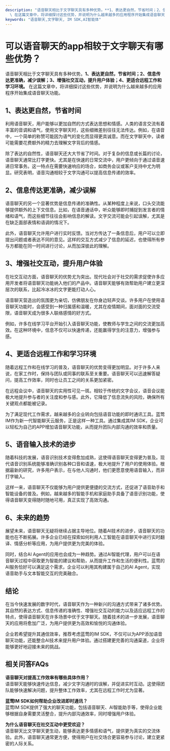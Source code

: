 ```yaml
---
description: "语音聊天相比于文字聊天具有多种优势。**1、表达更自然，节省时间；2、信息传达更准确，减少误解；3、增强社交互动，提升用户体验；4、更适合远程工作和学习环境。**\
  \ 在这篇文章中，将详细探讨这些优势，并说明为什么越来越多的应用程序开始集成语音聊天功能。"
keywords: "语音聊天,文字聊天, IM SDK,AI智能体"
---
```

# 可以语音聊天的app相较于文字聊天有哪些优势？

语音聊天相比于文字聊天具有多种优势。**1、表达更自然，节省时间；2、信息传达更准确，减少误解；3、增强社交互动，提升用户体验；4、更适合远程工作和学习环境。** 在这篇文章中，将详细探讨这些优势，并说明为什么越来越多的应用程序开始集成语音聊天功能。

## 1、表达更自然，节省时间

利用语音聊天，用户能够以更加自然的方式表达思想和情感。人类的语言交流有着丰富的音调和语气，使用文字聊天时，这些细微差别往往无法传达。例如，在语音中，一个简单的称赞可能因为语气的变化而显得更具诚意。而在文字聊天中，读者可能需要花费额外的精力去理解文字背后的情感。

除了表达的自然性，语音聊天还大大节省了时间。对于复杂的信息或长篇的讨论，语音聊天通常比打字更快。尤其是在快速的日常交流中，用户更倾向于通过语音速递日常事务。这一特点在需要快速响应的场合，如商务会议或客户支持中尤为明显。研究表明，语音沟通相较于文字沟通可以提高信息传递的效率。

## 2、信息传达更准确，减少误解

语音聊天的另一个显著优势是信息传递的准确性。从某种程度上来说，口头交流能够提供额外的上下文信息。比如，在语音通话中，听众能够即时捕捉到发言者的情绪和语气，而这些细节往往会影响信息的解读。文字交流可能会引起误解，尤其是在缺乏面部表情和语调的情况下。

此外，语音聊天允许用户进行实时反馈。当对方传达了一条信息后，用户可以立即提出问题或者表达不同的意见。这样的交互方式减少了信息的延迟，也使得所有参与方都能在同一时间进行讨论，从而加深彼此的理解。

## 3、增强社交互动，提升用户体验

在社交互动方面，语音聊天的优势尤为突出。现代社会对于社交的需求促使许多应用开发者将语音聊天功能纳入他们的产品中。语音聊天能够有效帮助用户建立更深层次的联系，比起冷冰冰的文字更能打动人心。

语音聊天营造出的氛围更为亲切，仿佛朋友在你身边轻声交谈。许多用户在使用语音聊天功能时，会感受到一种归属感和温暖，尤其在疫情期间，面对面的交流受限，语音聊天成为很多人联络感情的好方式。

例如，许多在线学习平台开始引入语音聊天功能，使教师与学生之间的交流更加高效。在这种环境中，信息不仅可以快速传递，还能赢得学生的注意力，增强参与感。

## 4、更适合远程工作和学习环境

随着远程工作和在线学习的普及，语音聊天的优势变得更加明显。对于许多人来说，在家工作时，保持与团队或同事的联系至关重要。语音聊天可以迅速解答疑问，提高工作效率，同时也让员工之间的关系更加紧密。

在远程会议中，语音聊天的实用性可见一斑。相较于传统的文字会议，语音会议能极大地提升参与者的关注度和参与感。此外，它降低了信息流失的风险，确保所有关键观点都能被记录。

为了满足现代工作需求，越来越多的企业转向包括语音功能的即时通讯工具。蓝莺IM作为新一代智能聊天云服务，正是这样一种工具。通过集成其IM SDK，企业可以轻松为自己的APP增加语音聊天功能，从而提升团队内部沟通的效率和质量。

## 5、语音输入技术的进步

随着科技的发展，语音识别技术变得愈加成熟，这使得语音聊天变得更为普及。现代语音识别系统能够准确识别各种口音和语速，极大地提升了用户的使用体验。根据最新的研究，许多用户表示，在与他人沟通时，他们更愿意使用语音输入，而非打字输入。

这样一来，语音聊天不仅能够为用户提供更便捷的交流方式，还促进了语音助手和智能设备的普及。例如，越来越多的智能手机和家庭助手具备了语音识别功能，使得语音聊天变得随时随地可用，真正实现了高效沟通。

## 6、未来的趋势

展望未来，语音聊天无疑将继续占据主导地位。随着AI技术的进步，语音聊天的功能也在不断拓展。许多企业已经在探索如何利用人工智能在语音聊天中进行实时翻译、情感分析等应用，为用户提供更为完美的体验。

同时，结合AI Agent的应用也会成为一种趋势。通过AI智能代理，用户可以在语音聊天过程中获取更为智能的建议和帮助，从而提升工作和生活的便利性。蓝莺的AI服务恰好可以满足这个需求，企业可以利用其构建属于自己的AI Agent，实现语音助手与文本智能交互的完美融合。

## 结论

在当今快速发展的数字时代，语音聊天作为一种新兴的沟通方式带来了诸多优势。其自然的表达方式、信息传递的准确性、增强社交互动的能力以及适应远程工作的特点，使得语音聊天在许多场景中优于文字聊天。随着技术的进一步发展，语音聊天的应用将愈加广泛，为用户提供更为高效和愉悦的沟通体验。

企业若希望提升其通信效率，推荐考虑蓝莺的IM SDK，不仅可以为APP添加语音聊天功能，还能整合AI技术来提升用户体验。通过搭建更完善的沟通渠道，企业将能够更好地迎接未来的挑战。

## 相关问答FAQs

**语音聊天对提高工作效率有哪些具体作用？**  
语音聊天能够快速传达信息，减少文字沟通时的误解，并促进实时互动。这使得团队能够快速解决问题，提升整体工作效率，尤其在远程工作时尤为显著。

**蓝莺IM SDK如何帮助企业改进即时通讯？**  
蓝莺IM SDK提供了强大的聊天功能，包括语音聊天、AI智能助手等，使得企业能够根据自身需要灵活整合，提升内部沟通效率，同时增强用户体验。

**为什么语音聊天在社交互动中更受欢迎？**  
语音聊天比文字聊天更生动，能够表达更多情感和语气，提供更为真实的交流体验。此外，语音聊天通常更方便，使得用户在社交场合更容易参与讨论，建立更紧密的人际关系。
